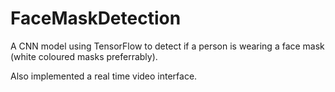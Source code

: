 # FaceMaskDetection

A CNN model using TensorFlow to detect if a person is wearing a face mask (white coloured masks preferrably).

Also implemented a real time video interface.
